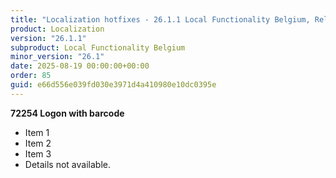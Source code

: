 ```yaml
---
title: "Localization hotfixes - 26.1.1 Local Functionality Belgium, Release date August 19, 2025 - Hotfixes"
product: Localization
version: "26.1.1"
subproduct: Local Functionality Belgium
minor_version: "26.1"
date: 2025-08-19 00:00:00+00:00
order: 85
guid: e66d556e039fd030e3971d4a410980e10dc0395e
---
```


**72254 Logon with barcode**- Item 1- Item 2- Item 3- Details not available.
